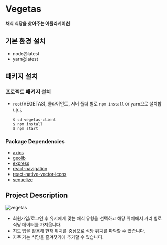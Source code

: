 # Vegetas

**채식 식당을 찾아주는 어플리케이션**

## 기본 환경 설치

<ul>
<li>node@latest</li>
<li>yarn@latest</li>
</ul>

## 패키지 설치

### 프로젝트 패키지 설치

- `root`(VEGETAS), 클라이언트, 서버 폴더 별로 `npm install` or `yarn`으로 설치합니다.

  ```
  $ cd vegetas-client
  $ npm install
  $ npm start
  ```

### Package Dependencies

- [axios](https://www.npmjs.com/package/axios)
- [geolib](https://www.npmjs.com/package/geolib)
- [express](https://www.npmjs.com/package/express)
- [react-navigation](https://www.npmjs.com/package/react-navigation)
- [react-native-vector-icons](https://www.npmjs.com/package/react-native-vector-icons)
- [sequelize](https://www.npmjs.com/package/sequelize)

## Project Description

![vegetas](https://media.giphy.com/media/j5shfsFI1b3VCucVuT/giphy.gif)

- 회원가입/로그인 후 유저에게 맞는 채식 유형을 선택하고 해당 위치에서 거리 별로 식당 데이터를 가져옵니다.
- 지도 맵을 활용해 현재 위치를 중심으로 식당 위치를 파악할 수 있습니다.
- 자주 가는 식당을 즐겨찾기에 추가할 수 있습니다.
